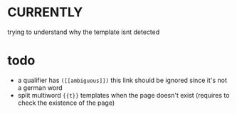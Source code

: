# CURRENTLY

trying to understand why the template isnt detected


# todo


- a qualifier has `([[ambiguous]])` this link should be ignored since it's not a german word
- split multiword `{{t}}` templates when the page doesn't exist (requires to check the existence of the page)